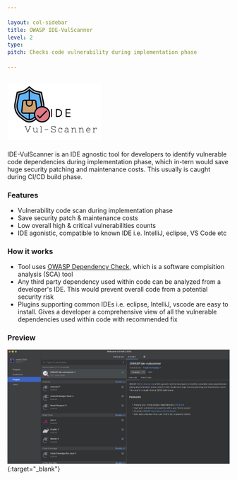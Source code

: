 ```yaml
---

layout: col-sidebar
title: OWASP IDE-VulScanner
level: 2
type: 
pitch: Checks code vulnerability during implementation phase

---
```

![IDE-VulScanner](/assets/images/logo-small.png)
---
IDE-VulScanner is an IDE agnostic tool for developers to identify vulnerable code dependencies during implementation phase, which in-tern would save huge security patching and maintenance costs. This usually is caught during CI/CD build phase.

### Features
* Vulnerability code scan during implementation phase
* Save security patch & maintenance costs
* Low overall high & critical vulnerabilities counts
* IDE agonistic, compatible to known IDE i.e. IntelliJ, eclipse, VS Code etc

### How it works
* Tool uses [OWASP Dependency Check](https://owasp.org/www-project-dependency-check/), which is a software compisition analysis (SCA) tool
* Any third party dependency used within code can be analyzed from a developer's IDE. This would prevent overall code from a potential security risk
* Plugins supporting common IDEs i.e. eclipse, IntelliJ, vscode are easy to install. Gives a developer a comprehensive view of all the vulnerable dependencies used within code with recommended fix

### Preview

[![intelliJ](/assets/images/intellij-plugin.png)](https://www.youtube.com/watch?v=T2tFPMnX94c "OWASP IDE-VulScanner"){:target="_blank"}


